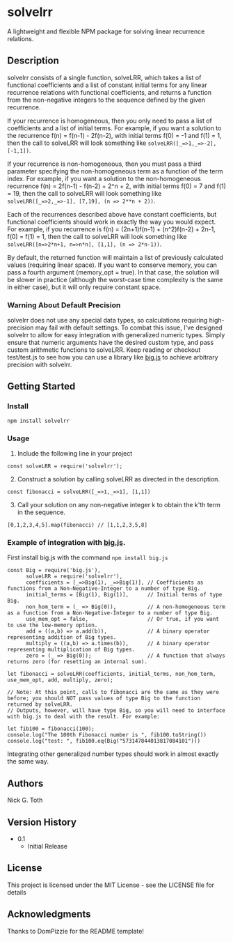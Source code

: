 # solvelrr

A lightweight and flexible NPM package for solving linear recurrence relations.

## Description

solvelrr consists of a single function, solveLRR, which takes a list of functional coefficients and a list of constant initial terms for any linear recurrence relations with functional coefficients, and returns a function from the non-negative integers to the sequence defined by the given recurrence.

If your recurrence is homogeneous, then you only need to pass a list of coefficients and a list of initial terms. For example, if you want a solution to the recurrence f(n) = f(n-1) - 2f(n-2), with initial terms f(0) = -1 and f(1) = 1, then the call to solveLRR will look something like ```solveLRR([_=>1,_=>-2], [-1,1])```.

If your recurrence is non-homogeneous, then you must pass a third parameter specifying the non-homogeneous term as a function of the term index. For example, if you want a solution to the non-homogeneous recurrence f(n) = 2f(n-1) - f(n-2) + 2^n + 2, with initial terms f(0) = 7 and f(1) = 19, then the call to solveLRR will look something like ```solveLRR([_=>2,_=>-1], [7,19], (n => 2**n + 2))```.

Each of the recurrences described above have constant coefficients, but functional coefficients should work in exactly the way you would expect. For example, if you recurrence is f(n) = (2n+1)f(n-1) + (n^2)f(n-2) + 2n-1, f(0) = f(1) = 1, then the call to solveLRR will look something like ```solveLRR([n=>2*n+1, n=>n*n], [1,1], (n => 2*n-1))```.

By default, the returned function will maintain a list of previously calculated values (requiring linear space). If you want to conserve memory, you can pass a fourth argument (memory_opt = true). In that case, the solution will be slower in practice (although the worst-case time complexity is the same in either case), but it will only require constant space.

### Warning About Default Precision

solvelrr does not use any special data types, so calculations requiring high-precision may fail with default settings. To combat this issue, I've designed solvelrr to allow for easy integration with generalized numeric types. Simply ensure that numeric arguments have the desired custom type, and pass custom arithmetic functions to solveLRR. Keep reading or checkout test/test.js to see how you can use a library like <a href="https://github.com/MikeMcl/big.js/" target="_blank">big.js</a> to achieve arbitrary precision with solvelrr.

## Getting Started

### Install

```
npm install solvelrr
```

### Usage

1. Include the following line in your project
```
const solveLRR = require('solvelrr');
```
2. Construct a solution by calling solveLRR as directed in the description.
```
const fibonacci = solveLRR([_=>1,_=>1], [1,1])
```
3. Call your solution on any non-negative integer k to obtain the k'th term in the sequence.
```
[0,1,2,3,4,5].map(fibonacci) // [1,1,2,3,5,8]
```

### Example of integration with <a href="https://github.com/MikeMcl/big.js/" target="_blank">big.js</a>.

First install big.js with the command ```npm install big.js```
```
const Big = require('big.js'),
      solveLRR = require('solvelrr'),
      coefficients = [_=>Big(1), _=>Big(1)], // Coefficients as functions from a Non-Negative-Integer to a number of type Big.
      initial_terms = [Big(1), Big(1)],      // Initial terms of type Big.
      non_hom_term = (_ => Big(0)),          // A non-homogeneous term as a function from a Non-Negative-Integer to a number of type Big.
      use_mem_opt = false,                   // Or true, if you want to use the low-memory option.
      add = ((a,b) => a.add(b)),             // A binary operator representing addition of Big types.
      multiply = ((a,b) => a.times(b)),      // A binary operator representing multiplication of Big types.
      zero = (_ => Big(0));                  // A function that always returns zero (for resetting an internal sum).

let fibonacci = solveLRR(coefficients, initial_terms, non_hom_term, use_mem_opt, add, multiply, zero);

// Note: At this point, calls to fibonacci are the same as they were before; you should NOT pass values of type Big to the function returned by solveLRR.
// Outputs, however, will have type Big, so you will need to interface with big.js to deal with the result. For example:

let fib100 = fibonacci(100);
console.log("The 100th Fibonacci number is ", fib100.toString())
console.log("test: ", fib100.eq(Big("573147844013817084101")))
```
Integrating other generalized number types should work in almost exactly the same way.

<!--
## Help

Any advise for common problems or issues.
```
command to run if program contains helper info
```
-->
## Authors

  Nick G. Toth

## Version History
<!--
* 0.2
    * Various bug fixes and optimizations
    * See [commit change]() or [release history]()
-->
* 0.1
    * Initial Release

## License

This project is licensed under the MIT License - see the LICENSE file for details

## Acknowledgments

Thanks to DomPizzie for the README template!
